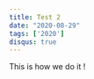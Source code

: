 ```yaml
---
title: Test 2
date: "2020-08-29"
tags: ['2020']
disqus: true
---
```


This is how we do it !

